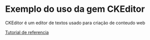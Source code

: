 # Exemplo do uso da gem CKEditor

CKEditor é um editor de textos usado para criação de conteudo web

[Tutorial de referencia](https://richonrails.com/articles/getting-started-with-ckeditor)
